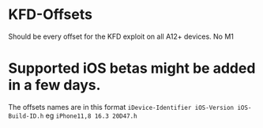 # KFD-Offsets
Should be every offset for the KFD exploit on all A12+ devices. No M1

# Supported iOS betas might be added in a few days.

The offsets names are in this format `iDevice-Identifier iOS-Version iOS-Build-ID.h` eg `iPhone11,8 16.3 20D47.h`

